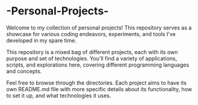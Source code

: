 # -Personal-Projects-
   Welcome to my collection of personal projects! This repository serves as a showcase for various coding endeavors, experiments, and tools I've developed in my spare time.

   This repository is a mixed bag of different projects, each with its own purpose and set of technologies. You'll find a variety of applications, scripts, and explorations here, covering different programming languages and concepts.

   Feel free to browse through the directories. Each project aims to have its own README.md file with more specific details about its functionality, how to set it up, and what technologies it uses.

